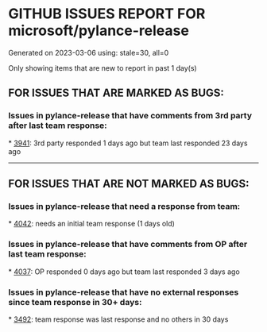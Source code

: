 
# GITHUB ISSUES REPORT FOR microsoft/pylance-release


Generated on 2023-03-06 using: stale=30, all=0


Only showing items that are new to report in past 1 day(s)


## FOR ISSUES THAT ARE MARKED AS BUGS:


### Issues in pylance-release that have comments from 3rd party after last team response:


\* [3941](https://github.com/microsoft/pylance-release/issues/3941 "UndefinedVariable in interactive window"): 3rd party responded 1 days ago but team last responded 23 days ago

---

## FOR ISSUES THAT ARE NOT MARKED AS BUGS:


### Issues in pylance-release that need a response from team:


\* [4042](https://github.com/microsoft/pylance-release/issues/4042 "__init__ docstring is ignored if @overload is used"): needs an initial team response (1 days old)

### Issues in pylance-release that have comments from OP after last team response:


\* [4037](https://github.com/microsoft/pylance-release/issues/4037 "incorrect red squiggles from mypy on submodule look ups on alias modules "): OP responded 0 days ago but team last responded 3 days ago

### Issues in pylance-release that have no external responses since team response in 30+ days:


\* [3492](https://github.com/microsoft/pylance-release/issues/3492 "Cannot find 'decimal.Context' when typing 'decimal.ctxt'"): team response was last response and no others in 30 days

